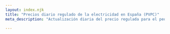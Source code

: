 ```yaml
---
layout: index.njk
title: "Precios diario regulado de la electricidad en España (PVPC)"
meta_description: "Actualización diaria del precio regulada para el pequeño consumidor en España"

---
```


